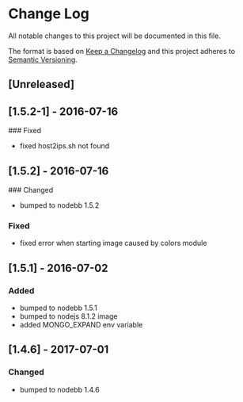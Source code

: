 # Change Log
All notable changes to this project will be documented in this file.

The format is based on [Keep a Changelog](http://keepachangelog.com/) 
and this project adheres to [Semantic Versioning](http://semver.org/).

## [Unreleased]

## [1.5.2-1] - 2016-07-16
### Fixed
- fixed host2ips.sh not found

## [1.5.2] - 2016-07-16
### Changed
- bumped to nodebb 1.5.2

### Fixed
- fixed error when starting image caused by colors module

## [1.5.1] - 2016-07-02
### Added
- bumped to nodebb 1.5.1
- bumped to nodejs 8.1.2 image
- added MONGO_EXPAND env variable

## [1.4.6] - 2017-07-01
### Changed
- bumped to nodebb 1.4.6
